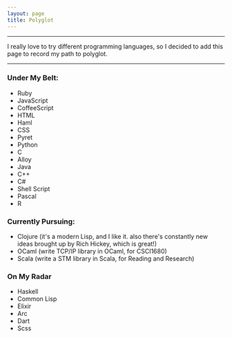 ```yaml
---
layout: page
title: Polyglot
---
```


***

I really love to try different programming languages, so I decided to add this page to record my path to polyglot.

***

### Under My Belt:

- Ruby
- JavaScript
- CoffeeScript
- HTML
- Haml
- CSS
- Pyret
- Python
- C
- Alloy
- Java
- C\+\+
- C#
- Shell Script
- Pascal
- R

### Currently Pursuing:

- Clojure (it's a modern Lisp, and I like it. also there's constantly new ideas brought up by Rich Hickey, which is great!)
- OCaml (write TCP/IP library in OCaml, for CSCI1680)
- Scala (write a STM library in Scala, for Reading and Research)

### On My Radar

- Haskell
- Common Lisp
- Elixir
- Arc
- Dart
- Scss
